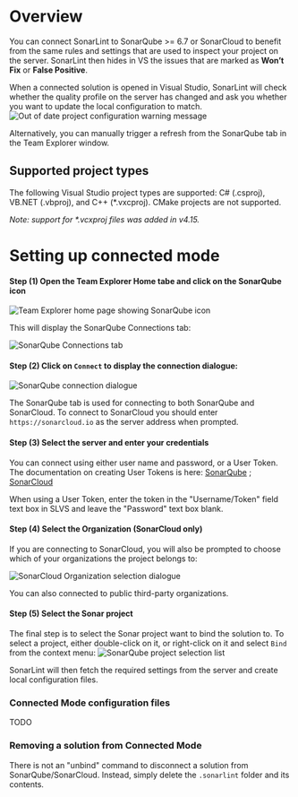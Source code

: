 # Overview
You can connect SonarLint to SonarQube >= 6.7 or SonarCloud to benefit from the same rules and settings that are used to inspect your project on the server. SonarLint then hides in VS the issues that are marked as **Won’t Fix** or **False Positive**.

When a connected solution is opened in Visual Studio, SonarLint will check whether the quality profile on the server has changed and ask you whether you want to update the local configuration to match.
![Out of date project configuration warning message](https://github.com/SonarSource/sonarlint-visualstudio/tree/master/docs/wiki//ConnectedMode/CM_OutOfDateConfig_v4_14.png)

Alternatively, you can manually trigger a refresh from the SonarQube tab in the Team Explorer window.

## Supported project types
The following Visual Studio project types are supported: C# (.csproj), VB.NET (.vbproj), and C++ (*.vxcproj).
CMake projects are not supported.

_Note: support for *.vcxproj files was added in v4.15._

# Setting up connected mode
#### Step (1) Open the Team Explorer Home tabe and click on the SonarQube icon

![Team Explorer home page showing SonarQube icon](https://github.com/SonarSource/sonarlint-visualstudio/tree/master/docs/wiki/ConnectedMode/CM_TeamExplorerHomePage_v4_14.png)

This will display the SonarQube Connections tab:

![SonarQube Connections tab](https://github.com/SonarSource/sonarlint-visualstudio/tree/master/docs/wiki/ConnectedMode/CM_SonarQubeTeamExplorerTab_v4_14.png)

#### Step (2) Click on `Connect` to display the connection dialogue:

![SonarQube connection dialogue](https://github.com/SonarSource/sonarlint-visualstudio/tree/master/docs/wiki/ConnectedMode/CM_ConnectionDialogue_v4_14)

The SonarQube tab is used for connecting to both SonarQube and SonarCloud. To connect to SonarCloud you should enter `https://sonarcloud.io` as the server address when prompted.

#### Step (3) Select the server and enter your credentials
You can connect using either user name and password, or a User Token.
The documentation on creating User Tokens is here: 
[SonarQube](https://docs.sonarqube.org/latest/user-guide/user-token/) ; [SonarCloud](https://sonarcloud.io/documentation/user-guide/user-token/)

When using a User Token, enter the token in the "Username/Token" field text box in SLVS and leave the "Password" text box blank.

#### Step (4) Select the Organization (SonarCloud only)
If you are connecting to SonarCloud, you will also be prompted to choose which of your organizations the project belongs to:

![SonarCloud Organization selection dialogue](https://github.com/SonarSource/sonarlint-visualstudio/tree/master/docs/wiki/ConnectedMode/CM_OrgDialogue_v4_14.png)

You can also connected to public third-party organizations.

#### Step (5) Select the Sonar project
The final step is to select the Sonar project want to bind the solution to.
To select a project, either double-click on it, or right-click on it and select `Bind` from the context menu:
![SonarQube project selection list](https://github.com/SonarSource/sonarlint-visualstudio/tree/master/docs/wiki/ConnectedMode/CM_ProjectSelection_v4_14.png)

SonarLint will then fetch the required settings from the server and create local configuration files.

### Connected Mode configuration files
TODO

### Removing a solution from Connected Mode
There is not an "unbind" command to disconnect a solution from SonarQube/SonarCloud. Instead, simply delete the `.sonarlint` folder and its contents.
